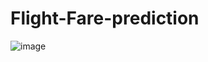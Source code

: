 # Flight-Fare-prediction
![image](https://github.com/sajidshaik11017/Flight-Fare-prediction-/assets/111382092/bb4ce1b6-0c70-4933-afd1-552f05596476)

